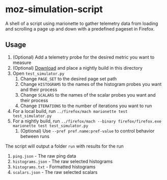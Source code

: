 # moz-simulation-script

A shell of a script using marionette to gather telemetry data from loading and
scrolling a page up and down with a predefined pageset in Firefox.

## Usage

1. (Optional) Add a telemetry probe for the desired metric you want to measure
1. (Optional) [Download](https://download-origin.cdn.mozilla.net/pub/firefox/nightly/) and place a nightly build in this directory
1. Open `test_simulator.py`
    1. Change `PAGE_SET` to the desired page set path
    1. Change `HISTOGRAMS` to the names of the histogram probes you want and their process
    1. Change `SCALARS` to the names of the scalar probes you want and their process
    1. Change `ITERATIONS` to the number of iterations you want to run
1. For a local build, run `../firefox/mach marionette test test_simulator.py`
1. For a nightly build, run `../firefox/mach --binary firefox/firefox.exe marionette test test_simulator.py`
	1. (Optional) Use `--pref pref.name:pref-value` to control behavior between runs

The script will output a folder `run` with results for the run
 1. `ping.json` - The raw ping data
 1. `histograms.json` - The raw selected histograms
 1. `histograms.txt` - Formatted histograms
 1. `scalars.json` - The raw selected scalars
